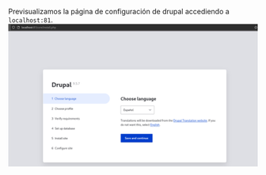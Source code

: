 Previsualizamos la página de configuración de drupal accediendo a `localhost:81`.
![width:480 center](parte1.png)
